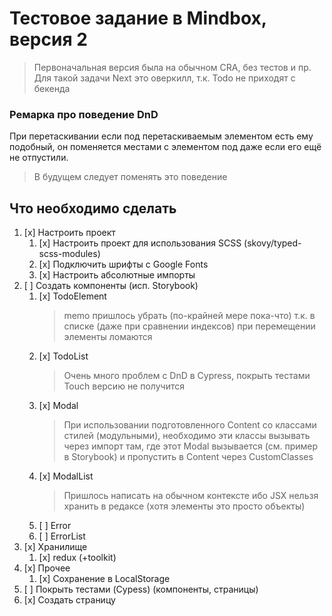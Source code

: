 # Тестовое задание в Mindbox, версия 2

> Первоначальная версия была на обычном CRA, без тестов и пр.
> Для такой задачи Next это оверкилл, т.к. Todo не приходят с бекенда

### Ремарка про поведение DnD

При перетаскивании если под перетаскиваемым элементом есть ему подобный, он поменяется местами с элементом под даже если его ещё не отпустили.

> В будущем следует поменять это поведение

## Что необходимо сделать

1. [x] Настроить проект
   1. [x] Настроить проект для использования SCSS (skovy/typed-scss-modules)
   2. [x] Подключить шрифты с Google Fonts
   3. [x] Настроить абсолютные импорты
2. [ ] Создать компоненты (исп. Storybook)
   1. [x] TodoElement
      > memo пришлось убрать (по-крайней мере пока-что) т.к. в списке (даже при сравнении индексов) при перемещении элементы ломаются
   2. [x] TodoList
      > Очень много проблем с DnD в Cypress, покрыть тестами Touch версию не получится
   3. [x] Modal
      > При использовании подготовленного Content со классами стилей (модульными), необходимо эти классы вызывать через импорт там, где этот Modal вызывается (см. пример в Storybook) и пропустить в Content через CustomClasses
   4. [x] ModalList
      > Пришлось написать на обычном контексте ибо JSX нельзя хранить в редаксе (хотя элементы это просто объекты)
   5. [ ] Error
   6. [ ] ErrorList
3. [x] Хранилище
   1. [x] redux (+toolkit)
4. [x] Прочее
   1. [x] Сохранение в LocalStorage
5. [ ] Покрыть тестами (Cypess) (компоненты, страницы)
6. [x] Создать страницу
